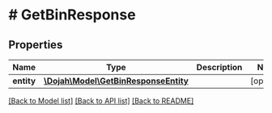 # # GetBinResponse

## Properties

Name | Type | Description | Notes
------------ | ------------- | ------------- | -------------
**entity** | [**\Dojah\Model\GetBinResponseEntity**](GetBinResponseEntity.md) |  | [optional]

[[Back to Model list]](../../README.md#models) [[Back to API list]](../../README.md#endpoints) [[Back to README]](../../README.md)
